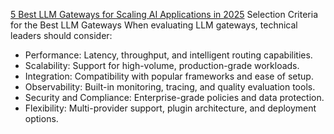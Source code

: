 [5 Best LLM Gateways for Scaling AI Applications in 2025](https://dev.to/kuldeep_paul/5-best-llm-gateways-for-scaling-ai-applications-in-2025-1jmh)
Selection Criteria for the Best LLM Gateways
When evaluating LLM gateways, technical leaders should consider:

- Performance: Latency, throughput, and intelligent routing capabilities.
- Scalability: Support for high-volume, production-grade workloads.
- Integration: Compatibility with popular frameworks and ease of setup.
- Observability: Built-in monitoring, tracing, and quality evaluation tools.
- Security and Compliance: Enterprise-grade policies and data protection.
- Flexibility: Multi-provider support, plugin architecture, and deployment options.
